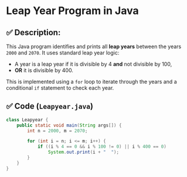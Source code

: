 # Leap Year Program in Java

## ✅ Description:
This Java program identifies and prints all **leap years** between the years `2000` and `2070`. It uses standard leap year logic:
- A year is a leap year if it is divisible by 4 **and** not divisible by 100,
- **OR** it is divisible by 400.

This is implemented using a `for` loop to iterate through the years and a conditional `if` statement to check each year.

## ✅ Code (`Leapyear.java`)
```java
class Leapyear {
    public static void main(String args[]) {
        int n = 2000, m = 2070;

        for (int i = n; i <= m; i++) {
            if ((i % 4 == 0 && i % 100 != 0) || i % 400 == 0)
                System.out.print(i + "  ");
        }
    }
}
```
